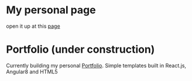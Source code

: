 # My personal page
open it up at this [page](https://carlobutelli.com)

# Portfolio (under construction)
Currently building my personal [Portfolio](https://carlobutelli.com/portfolio).
Simple templates built in React.js, Angular8 and HTML5
